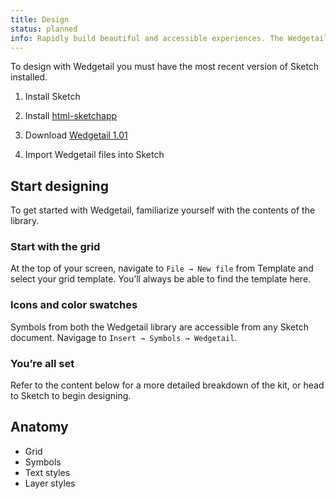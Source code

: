 ```yaml
---
title: Design
status: planned
info: Rapidly build beautiful and accessible experiences. The Wedgetail kit contains all resources you need to get started.
---
```


To design with Wedgetail you must have the most recent version of Sketch installed.

1. Install Sketch

2. Install [html-sketchapp](https://github.com/html-sketchapp/html-sketchapp/releases/)

3. Download [Wedgetail 1.01](sketch/page.asketch.json)

4. Import Wedgetail files into Sketch

## Start designing

To get started with Wedgetail, familiarize yourself with the contents of the library.

### Start with the grid

At the top of your screen, navigate to `File → New file` from Template and select your grid template. You’ll always be able to find the template here.

### Icons and color swatches

Symbols from both the Wedgetail library are accessible from any Sketch document. Navigage to `Insert → Symbols → Wedgetail`.

### You’re all set

Refer to the content below for a more detailed breakdown of the kit, or head to Sketch to begin designing.


## Anatomy

- Grid
- Symbols
- Text styles
- Layer styles
